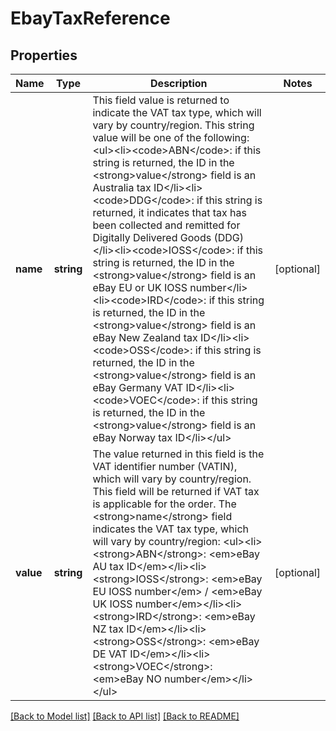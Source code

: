 # EbayTaxReference

## Properties
Name | Type | Description | Notes
------------ | ------------- | ------------- | -------------
**name** | **string** | This field value is returned to indicate the VAT tax type, which will vary by country/region. This string value will be one of the following:&lt;ul&gt;&lt;li&gt;&lt;code&gt;ABN&lt;/code&gt;: if this string is returned, the ID in the &lt;strong&gt;value&lt;/strong&gt; field is an Australia tax ID&lt;/li&gt;&lt;li&gt;&lt;code&gt;DDG&lt;/code&gt;: if this string is returned, it indicates that tax has been collected and remitted for Digitally Delivered Goods (DDG)&lt;/li&gt;&lt;li&gt;&lt;code&gt;IOSS&lt;/code&gt;: if this string is returned, the ID in the &lt;strong&gt;value&lt;/strong&gt; field is an eBay EU or UK IOSS number&lt;/li&gt;&lt;li&gt;&lt;code&gt;IRD&lt;/code&gt;: if this string is returned, the ID in the &lt;strong&gt;value&lt;/strong&gt; field is an eBay New Zealand tax ID&lt;/li&gt;&lt;li&gt;&lt;code&gt;OSS&lt;/code&gt;: if this string is returned, the ID in the &lt;strong&gt;value&lt;/strong&gt; field is an  eBay Germany VAT ID&lt;/li&gt;&lt;li&gt;&lt;code&gt;VOEC&lt;/code&gt;: if this string is returned, the ID in the &lt;strong&gt;value&lt;/strong&gt; field is an eBay Norway tax ID&lt;/li&gt;&lt;/ul&gt; | [optional] 
**value** | **string** | The value returned in this field is the VAT identifier number (VATIN), which will vary by country/region. This field will be returned if VAT tax is applicable for the order. The &lt;strong&gt;name&lt;/strong&gt; field indicates the VAT tax type, which will vary by country/region: &lt;ul&gt;&lt;li&gt;&lt;strong&gt;ABN&lt;/strong&gt;: &lt;em&gt;eBay AU tax ID&lt;/em&gt;&lt;/li&gt;&lt;li&gt;&lt;strong&gt;IOSS&lt;/strong&gt;: &lt;em&gt;eBay EU IOSS number&lt;/em&gt; / &lt;em&gt;eBay UK IOSS number&lt;/em&gt;&lt;/li&gt;&lt;li&gt;&lt;strong&gt;IRD&lt;/strong&gt;: &lt;em&gt;eBay NZ tax ID&lt;/em&gt;&lt;/li&gt;&lt;li&gt;&lt;strong&gt;OSS&lt;/strong&gt;: &lt;em&gt;eBay DE VAT ID&lt;/em&gt;&lt;/li&gt;&lt;li&gt;&lt;strong&gt;VOEC&lt;/strong&gt;: &lt;em&gt;eBay NO number&lt;/em&gt;&lt;/li&gt;&lt;/ul&gt; | [optional] 

[[Back to Model list]](../../README.md#documentation-for-models) [[Back to API list]](../../README.md#documentation-for-api-endpoints) [[Back to README]](../../README.md)

